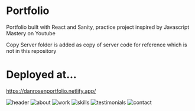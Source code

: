 # Portfolio

Portfolio built with React and Sanity, practice project inspired by Javascript Mastery on Youtube

Copy Server folder is added as copy of server code for reference which is not in this repository

# Deployed at...

https://danrosenportfolio.netlify.app/

![header](src/demo1.png)
![about](src/demo2.png)
![work](src/demo3.png)
![skills](src/demo4.png)
![testimonials](src/demo5.png)
![contact](src/demo6.png)
